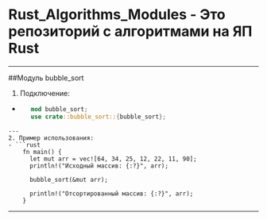# Rust_Algorithms_Modules - Это репозиторий с алгоритмами на ЯП Rust
---
##Модуль bubble_sort
1. Подключение:
 - ```rust
      mod bubble_sort;
      use crate::bubble_sort::{bubble_sort};
  ```
---
2. Пример использования:
  - ```rust
      fn main() {
        let mut arr = vec![64, 34, 25, 12, 22, 11, 90];
        println!("Исходный массив: {:?}", arr);
        
        bubble_sort(&mut arr);
          
        println!("Отсортированный массив: {:?}", arr);
      }
   ```
---
